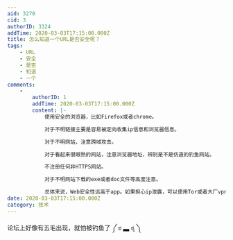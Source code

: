 ```yaml
---
aid: 3270
cid: 3
authorID: 3324
addTime: 2020-03-03T17:15:00.000Z
title: 怎么知道一个URL是否安全呢？
tags:
    - URL
    - 安全
    - 是否
    - 知道
    - 一个
comments:
    -
        authorID: 1
        addTime: 2020-03-03T17:15:00.000Z
        content: |-
            使用安全的浏览器，比如Firefox或者chrome。

            对于不明链接主要是容易被定向收集ip信息和浏览器信息。

            对于不明网站，注意跨域攻击。

            对于看起来很眼熟的网站，注意浏览器地址，辨别是不是仿造的钓鱼网站。

            不注册任何非HTTPS网站。

            对于不明网站下载的exe或者doc文件等高度注意。

            总体来说，Web安全性远高于app。如果担心ip泄露，可以使用Tor或者大厂vpn。
date: 2020-03-03T17:15:00.000Z
category: 技术
---
```


论坛上好像有五毛出现，就怕被钓鱼了 ༼ ಠ ▃ ಠೃ ༽
